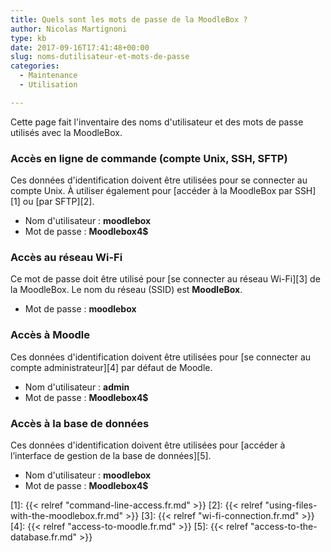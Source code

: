 ```yaml
---
title: Quels sont les mots de passe de la MoodleBox ?
author: Nicolas Martignoni
type: kb
date: 2017-09-16T17:41:48+00:00
slug: noms-dutilisateur-et-mots-de-passe
categories:
  - Maintenance
  - Utilisation

---
```

Cette page fait l'inventaire des noms d'utilisateur et des mots de passe utilisés avec la MoodleBox.

### Accès en ligne de commande (compte Unix, SSH, SFTP)

Ces données d'identification doivent être utilisées pour se connecter au compte Unix. À utiliser également pour [accéder à la MoodleBox par SSH][1] ou [par SFTP][2].

  * Nom d'utilisateur : __moodlebox__
  * Mot de passe : __Moodlebox4$__

### Accès au réseau Wi-Fi

Ce mot de passe doit être utilisé pour [se connecter au réseau Wi-Fi][3] de la MoodleBox. Le nom du réseau (SSID) est __MoodleBox__.

  * Mot de passe : __moodlebox__

### Accès à Moodle

Ces données d'identification doivent être utilisées pour [se connecter au compte administrateur][4] par défaut de Moodle.

  * Nom d'utilisateur : __admin__
  * Mot de passe : __Moodlebox4$__

### Accès à la base de données

Ces données d'identification doivent être utilisées pour [accéder à l’interface de gestion de la base de données][5].

  * Nom d'utilisateur : __moodlebox__
  * Mot de passe : __Moodlebox4$__

 [1]: {{< relref "command-line-access.fr.md" >}}
 [2]: {{< relref "using-files-with-the-moodlebox.fr.md" >}}
 [3]: {{< relref "wi-fi-connection.fr.md" >}}
 [4]: {{< relref "access-to-moodle.fr.md" >}}
 [5]: {{< relref "access-to-the-database.fr.md" >}}
